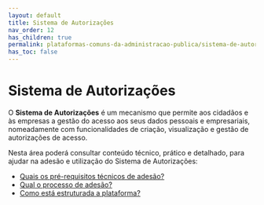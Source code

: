 ```yaml
---
layout: default
title: Sistema de Autorizações
nav_order: 12
has_children: true
permalink: plataformas-comuns-da-administracao-publica/sistema-de-autorizacoes
has_toc: false
---
```


# Sistema de Autorizações

O **Sistema de Autorizações** é um mecanismo que permite aos cidadãos e às empresas a gestão do acesso aos seus dados pessoais e empresariais, nomeadamente com funcionalidades de criação, visualização e gestão de autorizações de acesso.

Nesta área poderá consultar conteúdo técnico, prático e detalhado, para ajudar na adesão e utilização do Sistema de Autorizações:

- [Quais os pré-requisitos técnicos de adesão?](quais-os-pre-requisitos-tecnicos-de-adesao.md)
- [Qual o processo de adesão?](qual-o-processo-de-adesao.md)
- [Como está estruturada a plataforma?](como-esta-estruturada-a-plataforma.md)

